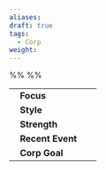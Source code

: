 ```yaml
---
aliases: 
draft: true
tags:
  - Corp
weight:
---
```

%%
%%

|                                                                                                       |     |
| ----------------------------------------------------------------------------------------------------- | --- |
| <span style="padding: .4rem .7rem;font-weight: bold;border-right: 2px solid var(--gray)">Focus</span> |     |
| <span style="padding: .4rem .7rem;font-weight: bold;">Style</span>                                    |     |
| <span style="padding: .4rem .7rem;font-weight: bold;">Strength</span>                                 |     |
| <span style="padding: .4rem .7rem;font-weight: bold;">Recent Event</span>                             |     |
| <span style="padding: .4rem .7rem;font-weight: bold;">Corp Goal</span>                                |     |
